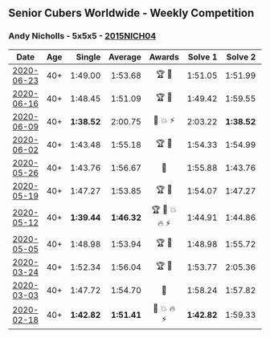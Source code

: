 ## Senior Cubers Worldwide - Weekly Competition
### Andy Nicholls - 5x5x5 - [2015NICH04](https://www.worldcubeassociation.org/persons/2015NICH04?event=555)

| Date | Age | Single | Average | Awards | Solve 1 | Solve 2 | Solve 3 | Solve 4 | Solve 5 | Video |
| :--: | :--: | --: | --: | :--: | --: | --: | --: | --: | --: | :-- |
| [2020-06-23](../../results/555/2020-06-23.md) | 40+ | 1:49.00 | 1:53.68 | 🏆 🥇 | 1:51.05 | 1:51.99 | 1:58.00 | 1:49.00 | DNF | [Link](https://www.facebook.com/events/268636114456043/permalink/280096353310019/) |
| [2020-06-16](../../results/555/2020-06-16.md) | 40+ | 1:48.45 | 1:51.09 | 🏆 🥇 | 1:49.42 | 1:59.55 | 1:53.07 | 1:50.77 | 1:48.45 | [Link](https://www.facebook.com/events/256188575607890/permalink/258505805376167/) |
| [2020-06-09](../../results/555/2020-06-09.md) | 40+ | **1:38.52** | 2:00.75 | 🥈 💥 ⚡ | 2:03.22 | **1:38.52** | 1:59.86 | 1:59.17 | 2:04.22 | [Link](https://www.facebook.com/events/1130228284009045/permalink/1131119780586562/) |
| [2020-06-02](../../results/555/2020-06-02.md) | 40+ | 1:43.48 | 1:55.18 | 🏆 🥇 | 1:54.33 | 1:54.99 | 1:57.53 | 1:43.48 | 1:56.22 | [Link](https://www.facebook.com/events/573401076937046/permalink/573751206902033/) |
| [2020-05-26](../../results/555/2020-05-26.md) | 40+ | 1:43.76 | 1:56.67 | 🥇 | 1:55.88 | 1:43.76 | 1:54.78 | 1:59.34 | 1:59.79 | [Link](https://www.facebook.com/events/637852836799991/permalink/639280209990587/) |
| [2020-05-19](../../results/555/2020-05-19.md) | 40+ | 1:47.27 | 1:53.85 | 🏆 🥇 | 1:54.07 | 1:47.27 | 1:52.02 | 2:04.00 | 1:55.46 | [Link](https://www.facebook.com/events/201300894172579/permalink/202113550757980/) |
| [2020-05-12](../../results/555/2020-05-12.md) | 40+ | **1:39.44** | **1:46.32** | 🏆 🥇 💥 🔥 ⚡ | 1:44.91 | 1:44.86 | 1:49.18 | 1:53.31 | **1:39.44** | [Link](https://www.facebook.com/events/276138643524223/permalink/276779116793509/) |
| [2020-05-05](../../results/555/2020-05-05.md) | 40+ | 1:48.98 | 1:53.94 | 🏆 🥇 | 1:48.98 | 1:55.72 | 1:58.95 | 1:54.45 | 1:51.66 | [Link](https://www.facebook.com/events/557526585195168/permalink/558596165088210/) |
| [2020-03-24](../../results/555/2020-03-24.md) | 40+ | 1:52.34 | 1:56.04 | 🏆 🥇 | 1:53.77 | 2:05.36 | 1:52.34 | 1:53.78 | 2:00.56 | [Link](https://www.facebook.com/events/5078365835514885/permalink/5098987150119420/) |
| [2020-03-03](../../results/555/2020-03-03.md) | 40+ | 1:47.72 | 1:54.70 | 🥈 | 1:58.24 | 1:57.82 | 1:47.72 | 1:54.98 | 1:51.31 | [Link](https://www.facebook.com/events/2637344919882558/permalink/2639058019711248/) |
| [2020-02-18](../../results/555/2020-02-18.md) | 40+ | **1:42.82** | **1:51.41** | 🥇 💥 🔥 ⚡ | **1:42.82** | 1:59.33 | 1:49.82 | 1:49.97 | 1:54.45 | [Link](https://www.facebook.com/events/538921670053895/permalink/539067020039360/) |


<!-- Global site tag (gtag.js) - Google Analytics -->
<script async src="https://www.googletagmanager.com/gtag/js?id=UA-86348435-3"></script>
<script>window.dataLayer = window.dataLayer || []; function gtag() {dataLayer.push(arguments);} gtag('js', new Date()); gtag('config', 'UA-86348435-3');</script>
